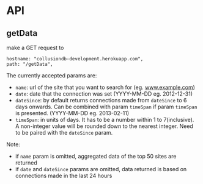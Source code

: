 API
===

getData
---
make a GET request to

    hostname: "collusiondb-development.herokuapp.com",
    path: "/getData",

The currently accepted params are:
* `name`: url of the site that you want to search for (eg. www.example.com)
* `date`: date that the connection was set (YYYY-MM-DD eg. 2012-12-31)
* `dateSince`: by default returns connections made from `dateSince` to 6 days onwards. Can be combined with param `timeSpan` if param `timeSpan` is presented.  (YYYY-MM-DD eg. 2013-02-11)
* `timeSpan`: in units of days. It has to be a number within 1 to 7(inclusive). A non-integer value will be rounded down to the nearest integer. Need to be paired with the `dateSince` param.

Note:
* if `name` param is omitted, aggregated data of the top 50 sites are returned
* if `date` and `dateSince` params are omitted, data returned is based on connections made in the last 24 hours

